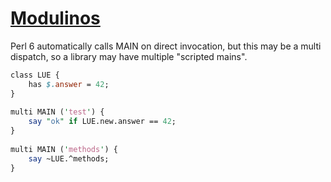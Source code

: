 [1]: http://rosettacode.org/wiki/Modulinos

# [Modulinos][1]

Perl 6 automatically calls MAIN on direct invocation, but this may be a multi dispatch, so a library may have multiple "scripted mains".

```perl
class LUE {
    has $.answer = 42;
}
 
multi MAIN ('test') {
    say "ok" if LUE.new.answer == 42;
}
 
multi MAIN ('methods') {
    say ~LUE.^methods;
}
```
